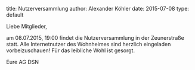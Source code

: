 title: Nutzerversammlung
author: Alexander Köhler
date: 2015-07-08
type: default

Liebe Mitglieder,

am 08.07.2015, 19:00 findet die Nutzerversammlung in der Zeunerstraße statt. Alle Internetnutzer des Wohnheimes sind herzlich eingeladen vorbeizuschauen! Für das leibliche Wohl ist gesorgt. 

Eure AG DSN
